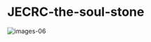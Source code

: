 # JECRC-the-soul-stone
![images-06](https://user-images.githubusercontent.com/86592968/123612857-8e20cf00-d820-11eb-8a15-e06cf3d96c68.png)
